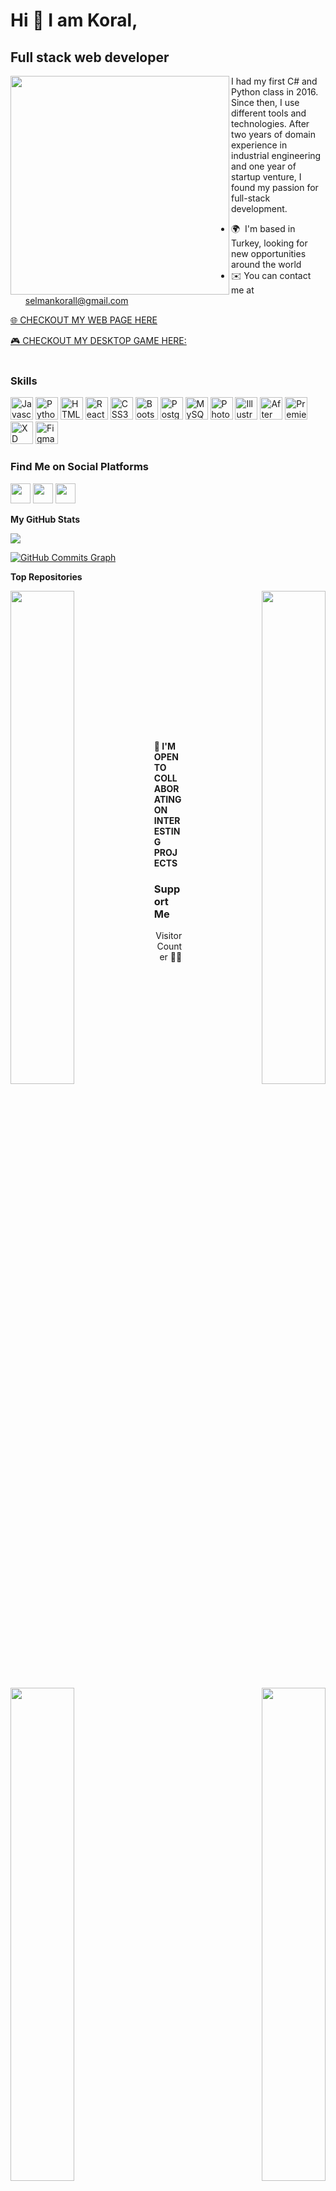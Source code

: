 

Hi 👋 I am Koral,
=============================
Full stack web developer
------------------------
<div>
<img align="left" width="350px" src="https://media2.giphy.com/media/SWoSkN6DxTszqIKEqv/giphy.gif?cid=ecf05e471kiltwhnfr9210tni2l6ndlw919nwcp933go6f9i&rid=giphy.gif&ct=g"/>
 
I had my first C# and Python class in 2016. Since then, I use different tools and technologies. After two years of domain experience in industrial engineering and one year of startup venture, I found my passion for full-stack development.

* 🌍  I'm based in Turkey, looking for new opportunities around the world
* ✉️  You can contact me at [selmankorall@gmail.com](mailto:selmankorall@gmail.com)

[🌐 CHECKOUT MY WEB PAGE HERE](https://krlslman.github.io/krlslman/)

[🎮 CHECKOUT MY DESKTOP GAME HERE:](https://github.com/krlslman/Python_Assignments/blob/0ff1a41332c74b37317c5abb378aab485d1bf671/220221_RockPaperScissors/rock_paper_scissors_Preview.gif)
 <br><br>
</div>

### Skills

<p align="left">
<a href="https://developer.mozilla.org/en-US/docs/Web/JavaScript" target="_blank" rel="noreferrer"><img src="https://raw.githubusercontent.com/danielcranney/readme-generator/main/public/icons/skills/javascript-colored.svg" width="36" height="36" alt="Javascript" /></a>
<a href="https://www.python.org/" target="_blank" rel="noreferrer"><img src="https://raw.githubusercontent.com/danielcranney/readme-generator/main/public/icons/skills/python-colored.svg" width="36" height="36" alt="Python" /></a>
<a href="https://developer.mozilla.org/en-US/docs/Glossary/HTML5" target="_blank" rel="noreferrer"><img src="https://raw.githubusercontent.com/danielcranney/readme-generator/main/public/icons/skills/html5-colored.svg" width="36" height="36" alt="HTML5" /></a>
<a href="https://reactjs.org/" target="_blank" rel="noreferrer"><img src="https://raw.githubusercontent.com/danielcranney/readme-generator/main/public/icons/skills/react-colored.svg" width="36" height="36" alt="React" /></a>
<a href="https://www.w3.org/TR/CSS/#css" target="_blank" rel="noreferrer"><img src="https://raw.githubusercontent.com/danielcranney/readme-generator/main/public/icons/skills/css3-colored.svg" width="36" height="36" alt="CSS3" /></a>
<a href="https://getbootstrap.com/" target="_blank" rel="noreferrer"><img src="https://raw.githubusercontent.com/danielcranney/readme-generator/main/public/icons/skills/bootstrap-colored.svg" width="36" height="36" alt="Bootstrap" /></a>
<a href="https://www.postgresql.org/" target="_blank" rel="noreferrer"><img src="https://raw.githubusercontent.com/danielcranney/readme-generator/main/public/icons/skills/postgresql-colored.svg" width="36" height="36" alt="PostgreSQL" /></a>
<a href="https://www.mysql.com/" target="_blank" rel="noreferrer"><img src="https://raw.githubusercontent.com/danielcranney/readme-generator/main/public/icons/skills/mysql-colored.svg" width="36" height="36" alt="MySQL" /></a>
<a href="https://www.adobe.com/uk/products/photoshop.html" target="_blank" rel="noreferrer"><img src="https://raw.githubusercontent.com/danielcranney/readme-generator/main/public/icons/skills/photoshop-colored.svg" width="36" height="36" alt="Photoshop" /></a>
<a href="adobe.com/uk/products/illustrator.html" target="_blank" rel="noreferrer"><img src="https://raw.githubusercontent.com/danielcranney/readme-generator/main/public/icons/skills/illustrator-colored.svg" width="36" height="36" alt="Illustrator" /></a>
<a href="https://www.adobe.com/uk/products/aftereffects.html" target="_blank" rel="noreferrer"><img src="https://raw.githubusercontent.com/danielcranney/readme-generator/main/public/icons/skills/aftereffects-colored.svg" width="36" height="36" alt="After Effects" /></a>
<a href="https://www.adobe.com/uk/products/premiere.html" target="_blank" rel="noreferrer"><img src="https://raw.githubusercontent.com/danielcranney/readme-generator/main/public/icons/skills/premierepro-colored.svg" width="36" height="36" alt="Premiere Pro" /></a>
<a href="https://www.adobe.com/uk/products/xd.html" target="_blank" rel="noreferrer"><img src="https://raw.githubusercontent.com/danielcranney/readme-generator/main/public/icons/skills/xd-colored.svg" width="36" height="36" alt="XD" /></a>
<a href="https://www.figma.com/" target="_blank" rel="noreferrer"><img src="https://raw.githubusercontent.com/danielcranney/readme-generator/main/public/icons/skills/figma-colored.svg" width="36" height="36" alt="Figma" /></a>
</p>


### Find Me on Social Platforms

<p align="left"> <a href="https://www.github.com/krlslman" target="_blank" rel="noreferrer"><img src="https://raw.githubusercontent.com/danielcranney/readme-generator/main/public/icons/socials/github.svg" width="32" height="32" /></a> <a href="https://www.linkedin.com/in/selmankoral" target="_blank" rel="noreferrer"><img src="https://raw.githubusercontent.com/danielcranney/readme-generator/main/public/icons/socials/linkedin.svg" width="32" height="32" /></a> <a href="http://www.medium.com/@selmankoral" target="_blank" rel="noreferrer"><img src="https://raw.githubusercontent.com/danielcranney/readme-generator/main/public/icons/socials/medium.svg" width="32" height="32" /></a></p>

<!--  ### Badges -->

<b>My GitHub Stats</b>

<a href="http://www.github.com/krlslman"><img src="https://github-readme-streak-stats.herokuapp.com/?user=krlslman&stroke=ffffff&background=1c1917&ring=0891b2&fire=0891b2&currStreakNum=ffffff&currStreakLabel=0891b2&sideNums=ffffff&sideLabels=ffffff&dates=ffffff&hide_border=true" /></a>

<a href="http://www.github.com/krlslman"><img src="https://activity-graph.herokuapp.com/graph?username=krlslman&bg_color=1c1917&color=ffffff&line=0891b2&point=ffffff&area_color=1c1917&area=true&hide_border=true&custom_title=GitHub%20Commits%20Graph" alt="GitHub Commits Graph" /></a>

<b>Top Repositories</b>

<div width="100%" align="center"><a href="https://github.com/krlslman/Python_Assignments" align="left"><img align="left" width="45%" src="https://github-readme-stats.vercel.app/api/pin/?username=krlslman&repo=Python_Assignments&title_color=0891b2&text_color=ffffff&icon_color=0891b2&bg_color=1c1917&hide_border=true&locale=en" /></a><a href="https://github.com/krlslman/SQL" align="right"><img align="right" width="45%" src="https://github-readme-stats.vercel.app/api/pin/?username=krlslman&repo=SQL&title_color=0891b2&text_color=ffffff&icon_color=0891b2&bg_color=1c1917&hide_border=true&locale=en" /></a></div><br /><br /><br /><br /><br /><br /><br />

<div width="100%" align="center"><a href="https://github.com/krlslman/Python_Practices" align="left"><img align="left" width="45%" src="https://github-readme-stats.vercel.app/api/pin/?username=krlslman&repo=Python_Practices&title_color=0891b2&text_color=ffffff&icon_color=0891b2&bg_color=1c1917&hide_border=true&locale=en" /></a><a href="https://github.com/krlslman/Frontend_Bootcamp" align="right"><img align="right" width="45%" src="https://github-readme-stats.vercel.app/api/pin/?username=krlslman&repo=Frontend_Bootcamp&title_color=0891b2&text_color=ffffff&icon_color=0891b2&bg_color=1c1917&hide_border=true&locale=en" /></a></div>
<br /><br /><br /><br /><br /><br />

#### 🤝 I'M OPEN TO COLLABORATING ON INTERESTING PROJECTS
### Support Me
<p align="right"> Visitor Counter 🕵🏼</p>
<p align="right"><img  width="150px" src="https://profile-counter.glitch.me/{krlslman}/count.svg" alt="Visitor's Count" /></p>
<a href="https://www.buymeacoffee.com/koral"><img src="https://cdn.buymeacoffee.com/buttons/v2/default-yellow.png" width="200" /></a>
<br /><br />




![snake gif](https://github.com/krlslman/main/blob/output/github-contribution-grid-snake.gif)
